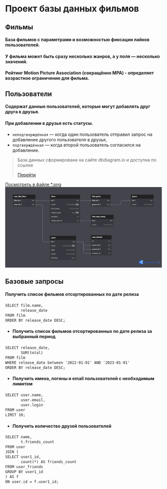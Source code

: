 # Проект базы данных фильмов

## Фильмы
#### База фильмов с параметрами и возможностью фиксации лайков пользователей.
#### У фильма может быть сразу несколько жанров, а у поля — несколько значений.
#### Рейтинг Motion Picture Association (сокращённо МРА) - определяет возрастное ограничение для фильма.

## Пользователи
#### Содержат данные пользователей, которые могут добавлять друг друга в друзья.
#### При добавлении в друзья есть статусы.
- `неподтверждённая` — когда один пользователь отправил запрос на добавление другого пользователя в друзья,
- `подтверждённая` — когда второй пользователь согласился на добавление.

> База данных сформирована на сайте dbdiagram.io и доступна по ссылке
> 
> [Перейти](https://dbdiagram.io/d/filmorate-6542bee07d8bbd64654e0274)

[Посмотреть в файле *.png](src/main/resources/images/DB_Filmorate.png)
![Превью базы данных](src/main/resources/images/DB_Filmorate.png)

## Базовые запросы
#### Получить список фильмов отсортированных по дате релиза
```roomsql
SELECT film.name,
       release_date
FROM film
ORDER BY release_date DESC;
```

- #### Получить список фильмов отсортированных по дате релиза за выбранный период
```roomsql
SELECT release_date,
       SUM(total)
FROM film
WHERE release_date between '2022-01-01' AND '2023-01-01'
ORDER BY release_date DESC;
```

- #### Получить имена, логины и email пользователей c необходимым лимитом
```roomsql
SELECT user.name,
       user.email,
       user.login
FROM user
LIMIT 10;
```

- #### Получить количество друзей пользователей
```roomsql
SELECT name,
       t.friends_count
FROM user
JOIN (
SELECT user1_id,
       count(*) AS friends_count
FROM user_friends
GROUP BY user1_id
) AS f
ON user.id = f.user1_id;
```